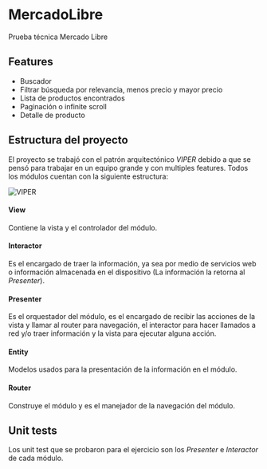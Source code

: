 # MercadoLibre
Prueba técnica Mercado Libre

## Features
- Buscador
- Filtrar búsqueda por relevancia, menos precio y mayor precio
- Lista de productos encontrados
- Paginación o infinite scroll
- Detalle de producto

## Estructura del proyecto
El proyecto se trabajó con el patrón arquitectónico *VIPER* debido a que se pensó para trabajar en un equipo grande y con multiples features.
Todos los módulos cuentan con la siguiente estructura:

![VIPER](https://user-images.githubusercontent.com/36196045/175325902-d629b375-e123-4df5-ac83-b681610f11a2.png)

#### View
Contiene la vista y el controlador del módulo.

#### Interactor
Es el encargado de traer la información, ya sea por medio de servicios web o información almacenada en el dispositivo (La información la retorna al *Presenter*).

#### Presenter 
Es el orquestador del  módulo, es el encargado de recibir las acciones de la vista y llamar al router para navegación, el interactor para hacer llamados a red y/o traer información y la vista para ejecutar alguna acción.

#### Entity
Modelos usados para la presentación de la información en el módulo.

#### Router
Construye el módulo y es el manejador de la navegación del módulo.

## Unit tests
Los unit test que se probaron para el ejercicio son los *Presenter* e *Interactor* de cada módulo.
